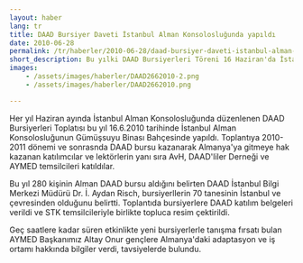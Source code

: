 ```yaml
---
layout: haber
lang: tr
title: DAAD Bursiyer Daveti İstanbul Alman Konsolosluğunda yapıldı
date: 2010-06-28
permalink: /tr/haberler/2010-06-28/daad-bursiyer-daveti-istanbul-alman-konsoloslugunda-yapildi
short_description: Bu yılki DAAD Bursiyerleri Töreni 16 Haziran'da İstanbul Alman Konsolosluğu Gümüşsuyu Binası bahçesinde yapıldı.
images:
    - /assets/images/haberler/DAAD2662010-2.png
    - /assets/images/haberler/DAAD2662010.png

---
```


<p>
Her yıl Haziran ayında İstanbul Alman Konsolosluğunda düzenlenen DAAD Bursiyerleri Toplatısı bu yıl 16.6.2010 tarihinde İstanbul Alman Konsolosluğunun Gümüşsuyu Binası Bahçesinde yapıldı. Toplantıya 2010-2011 dönemi ve sonrasnda DAAD bursu kazanarak Almanya'ya gitmeye hak kazanan katılımcılar ve lektörlerin yanı sıra AvH, DAAD'liler Derneği ve AYMED temsilcileri katıldılar.
</p>
<p>
Bu yıl 280 kişinin Alman DAAD bursu aldığını belirten DAAD İstanbul Bilgi Merkezi Müdürü Dr. İ. Aydan Risch, bursiyerllerin 70  tanesinin İstanbul ve çevresinden olduğunu belirtti. Toplantıda bursiyerlere DAAD katılım belgeleri verildi ve STK temsilcileriyle birlikte topluca resim çektirildi.
</p>
<p>
Geç saatlere kadar süren etkinlikte yeni bursiyerlerle tanışma fırsatı bulan AYMED Başkanımız Altay Onur gençlere Almanya'daki adaptasyon ve iş ortamı hakkında bilgiler verdi,  tavsiyelerde bulundu.
</p>
